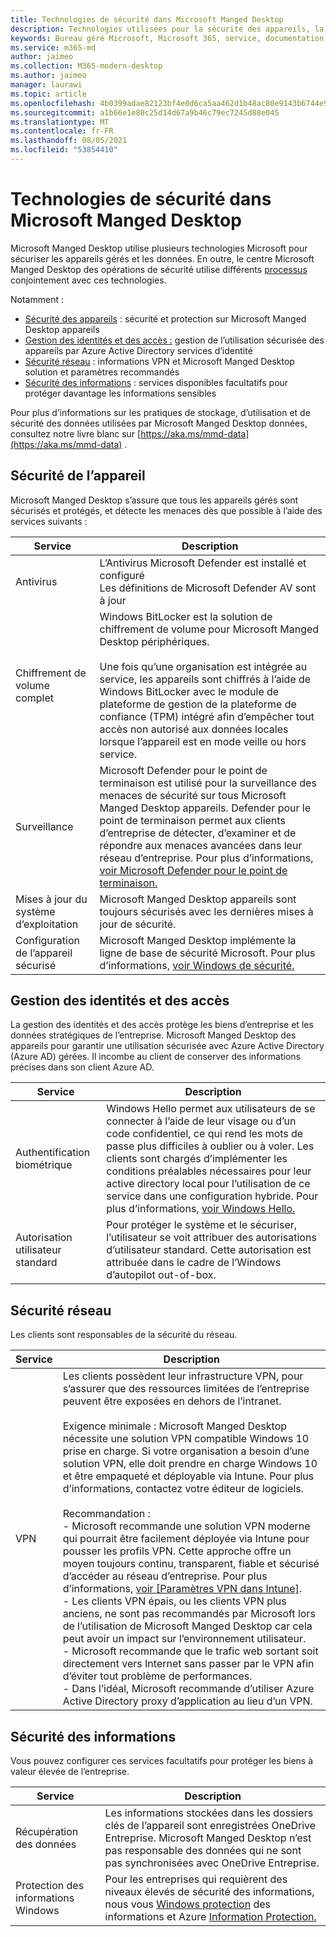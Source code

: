 ```yaml
---
title: Technologies de sécurité dans Microsoft Manged Desktop
description: Technologies utilisées pour la sécurité des appareils, la gestion des identités et des accès, la sécurité du réseau et la sécurité des informations
keywords: Bureau géré Microsoft, Microsoft 365, service, documentation
ms.service: m365-md
author: jaimeo
ms.collection: M365-modern-desktop
ms.author: jaimeo
manager: laurawi
ms.topic: article
ms.openlocfilehash: 4b0399adae82123bf4e0d6ca5aa462d1b48ac80e9143b6744e936a6b94554c68
ms.sourcegitcommit: a1b66e1e80c25d14d67a9b46c79ec7245d88e045
ms.translationtype: MT
ms.contentlocale: fr-FR
ms.lasthandoff: 08/05/2021
ms.locfileid: "53854410"
---
```

# <a name="security-technologies-in-microsoft-managed-desktop"></a>Technologies de sécurité dans Microsoft Manged Desktop

<!--Security, also Onboarding doc: data handling/store, privileged account access -->

Microsoft Manged Desktop utilise plusieurs technologies Microsoft pour sécuriser les appareils gérés et les données. En outre, le centre Microsoft Manged Desktop des opérations de sécurité utilise différents [processus](security-operations.md) conjointement avec ces technologies.

Notamment :

- [Sécurité des appareils](#device-security) : sécurité et protection sur Microsoft Manged Desktop appareils
- [Gestion des identités et des accès :](#identity-and-access-management) gestion de l’utilisation sécurisée des appareils par Azure Active Directory services d’identité
- [Sécurité réseau](#network-security) : informations VPN et Microsoft Manged Desktop solution et paramètres recommandés
- [Sécurité des informations](#information-security) : services disponibles facultatifs pour protéger davantage les informations sensibles

Pour plus d’informations sur les pratiques de stockage, d’utilisation et de sécurité des données utilisées par Microsoft Manged Desktop données, consultez notre livre blanc sur [https://aka.ms/mmd-data](https://aka.ms/mmd-data) .


## <a name="device-security"></a>Sécurité de l’appareil

Microsoft Manged Desktop s’assure que tous les appareils gérés sont sécurisés et protégés, et détecte les menaces dès que possible à l’aide des services suivants :

Service | Description
--- | ---
Antivirus | L’Antivirus Microsoft Defender est installé et configuré<br>Les définitions de Microsoft Defender AV sont à jour
Chiffrement de volume complet | Windows BitLocker est la solution de chiffrement de volume pour Microsoft Manged Desktop périphériques.<br><br>Une fois qu’une organisation est intégrée au service, les appareils sont chiffrés à l’aide de Windows BitLocker avec le module de plateforme de gestion de la plateforme de confiance (TPM) intégré afin d’empêcher tout accès non autorisé aux données locales lorsque l’appareil est en mode veille ou hors service.
Surveillance | Microsoft Defender pour le point de terminaison est utilisé pour la surveillance des menaces de sécurité sur tous Microsoft Manged Desktop appareils. Defender pour le point de terminaison permet aux clients d’entreprise de détecter, d’examiner et de répondre aux menaces avancées dans leur réseau d’entreprise. Pour plus d’informations, [voir Microsoft Defender pour le point de terminaison.](/windows/threat-protection/windows-defender-atp/windows-defender-advanced-threat-protection)
Mises à jour du système d’exploitation | Microsoft Manged Desktop appareils sont toujours sécurisés avec les dernières mises à jour de sécurité.
Configuration de l’appareil sécurisé | Microsoft Manged Desktop implémente la ligne de base de sécurité Microsoft. Pour plus d’informations, [voir Windows de sécurité.](/windows/security/threat-protection/windows-security-baselines)



## <a name="identity-and-access-management"></a>Gestion des identités et des accès

La gestion des identités et des accès protège les biens d’entreprise et les données stratégiques de l’entreprise. Microsoft Manged Desktop des appareils pour garantir une utilisation sécurisée avec Azure Active Directory (Azure AD) gérées. Il incombe au client de conserver des informations précises dans son client Azure AD.

Service | Description
--- | ---
Authentification biométrique | Windows Hello permet aux utilisateurs de se connecter à l’aide de leur visage ou d’un code confidentiel, ce qui rend les mots de passe plus difficiles à oublier ou à voler. Les clients sont chargés d’implémenter les conditions préalables nécessaires pour leur active directory local pour l’utilisation de ce service dans une configuration hybride. Pour plus d’informations, [voir Windows Hello.](/windows-hardware/design/device-experiences/windows-hello) 
Autorisation utilisateur standard | Pour protéger le système et le sécuriser, l’utilisateur se voit attribuer des autorisations d’utilisateur standard. Cette autorisation est attribuée dans le cadre de l’Windows d’autopilot out-of-box.



## <a name="network-security"></a>Sécurité réseau

Les clients sont responsables de la sécurité du réseau. 

Service | Description
--- | ---
VPN | Les clients possèdent leur infrastructure VPN, pour s’assurer que des ressources limitées de l’entreprise peuvent être exposées en dehors de l’intranet.<br><br>Exigence minimale : Microsoft Manged Desktop nécessite une solution VPN compatible Windows 10 prise en charge. Si votre organisation a besoin d’une solution VPN, elle doit prendre en charge Windows 10 et être empaqueté et déployable via Intune. Pour plus d’informations, contactez votre éditeur de logiciels.<br><br>Recommandation :<br>- Microsoft recommande une solution VPN moderne qui pourrait être facilement déployée via Intune pour pousser les profils VPN. Cette approche offre un moyen toujours continu, transparent, fiable et sécurisé d’accéder au réseau d’entreprise. Pour plus d’informations, [voir [Paramètres VPN dans Intune]](/intune/vpn-settings-configure).<br>- Les clients VPN épais, ou les clients VPN plus anciens, ne sont pas recommandés par Microsoft lors de l’utilisation de Microsoft Manged Desktop car cela peut avoir un impact sur l’environnement utilisateur.<br>- Microsoft recommande que le trafic web sortant soit directement vers Internet sans passer par le VPN afin d’éviter tout problème de performances.<br>- Dans l’idéal, Microsoft recommande d’utiliser Azure Active Directory proxy d’application au lieu d’un VPN.


## <a name="information-security"></a>Sécurité des informations

Vous pouvez configurer ces services facultatifs pour protéger les biens à valeur élevée de l’entreprise. 

Service | Description
--- | ---
Récupération des données  | Les informations stockées dans les dossiers clés de l’appareil sont enregistrées OneDrive Entreprise. Microsoft Manged Desktop n’est pas responsable des données qui ne sont pas synchronisées avec OneDrive Entreprise.
Protection des informations Windows | Pour les entreprises qui requièrent des niveaux élevés de sécurité des informations, nous vous [Windows protection](/windows/threat-protection/windows-information-protection/protect-enterprise-data-using-wip) des informations et Azure [Information Protection.](https://www.microsoft.com/cloud-platform/azure-information-protection)
